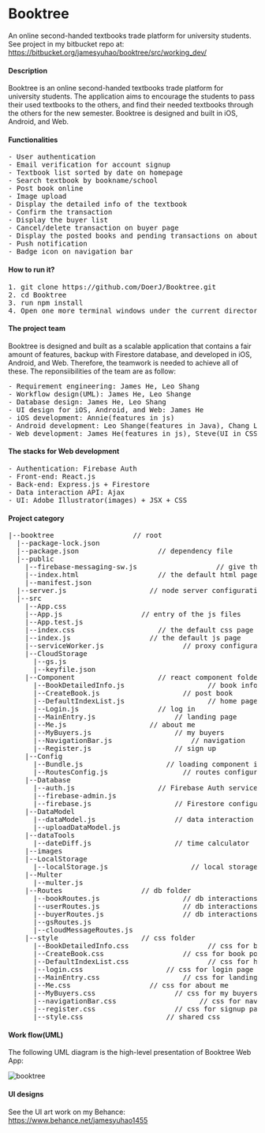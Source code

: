# Booktree
An online second-handed textbooks trade platform for university students. See project in my bitbucket repo at: https://bitbucket.org/jamesyuhao/booktree/src/working_dev/
#### Description 
Booktree is an online second-handed textbooks trade platform for university students. The application aims to encourage the students to pass their used textbooks to the others, and find their needed textbooks through the others for the new semester. Booktree is designed and built in iOS, Android, and Web. 
#### Functionalities
<pre>
- User authentication
- Email verification for account signup
- Textbook list sorted by date on homepage
- Search textbook by bookname/school
- Post book online
- Image upload
- Display the detailed info of the textbook
- Confirm the transaction
- Display the buyer list
- Cancel/delete transaction on buyer page
- Display the posted books and pending transactions on aboutMe page
- Push notification
- Badge icon on navigation bar
</pre>
#### How to run it?
<pre>
1. git clone https://github.com/DoerJ/Booktree.git
2. cd Booktree
3. run npm install
4. Open one more terminal windows under the current directory, run **node server.js** and **npm start** in two terminal windows respectively
</pre>
#### The project team
Booktree is designed and built as a scalable application that contains a fair amount of features, backup with Firestore database, and developed in iOS, Android, and Web. Therefore, the teamwork is needed to achieve all of these. The reponsiibilities of the team are as follow:
<pre>
- Requirement engineering: James He, Leo Shang
- Workflow design(UML): James He, Leo Shange
- Database design: James He, Leo Shang
- UI design for iOS, Android, and Web: James He
- iOS development: Annie(features in js)
- Android development: Leo Shange(features in Java), Chang Liu(UI in xml)
- Web development: James He(features in js), Steve(UI in CSS)
</pre>
#### The stacks for Web development
<pre>
- Authentication: Firebase Auth
- Front-end: React.js
- Back-end: Express.js + Firestore
- Data interaction API: Ajax
- UI: Adobe Illustrator(images) + JSX + CSS
</pre>
#### Project category
<pre>
|--booktree                   // root
  |--package-lock.json
  |--package.json                   // dependency file
  |--public
    |--firebase-messaging-sw.js                   // give the service worker the access to the Firebase Messaging
    |--index.html                   // the default html page
    |--manifest.json
  |--server.js                    // node server configuration
  |--src
    |--App.css
    |--App.js                   // entry of the js files
    |--App.test.js
    |--index.css                    // the default css page
    |--index.js                   // the default js page
    |--serviceWorker.js                   // proxy configuration
    |--CloudStorage
      |--gs.js
      |--keyfile.json
    |--Component                    // react component folder
      |--BookDetailedInfo.js                    // book info page
      |--CreateBook.js                    // post book
      |--DefaultIndexList.js                    // home page
      |--Login.js                   // log in
      |--MainEntry.js                   // landing page
      |--Me.js                    // about me
      |--MyBuyers.js                    // my buyers
      |--NavigationBar.js                   // navigation 
      |--Register.js                    // sign up
    |--Config
      |--Bundle.js                    // loading component in need
      |--RoutesConfig.js                  // routes configuration
    |--Database
      |--auth.js                    // Firebase Auth service configuration
      |--firebase-admin.js
      |--firebase.js                    // Firestore configuration
    |--DataModel
      |--dataModel.js                   // data interaction api
      |--uploadDataModel.js
    |--dataTools
      |--dateDiff.js                    // time calculator
    |--images
    |--LocalStorage                   
      |--localStorage.js                    // local storage api
    |--Multer
      |--multer.js                    
    |--Routes                   // db folder
      |--bookRoutes.js                    // db interactions with Books collection
      |--userRoutes.js                    // db interactions with Users collection
      |--buyerRoutes.js                   // db interactions with CountOnBuyers collection
      |--gsRoutes.js                    
      |--cloudMessageRoutes.js         
    |--style                    // css folder
      |--BookDetailedInfo.css                   // css for book info page
      |--CreateBook.css                   // css for book post page
      |--DefaultIndexList.css                   // css for homepage
      |--login.css                    // css for login page
      |--MainEntry.css                    // css for landing page
      |--Me.css                   // css for about me
      |--MyBuyers.css                   // css for my buyers page
      |--navigationBar.css                    // css for navigation bar
      |--register.css                   // css for signup page
      |--style.css                    // shared css
</pre>
#### Work flow(UML)
The following UML diagram is the high-level presentation of Booktree Web App:

![booktree](https://user-images.githubusercontent.com/30460622/52996334-23e6fc80-33d2-11e9-8d21-ca7682dd9bc3.jpg)
#### UI designs
See the UI art work on my Behance: https://www.behance.net/jamesyuhao1455
